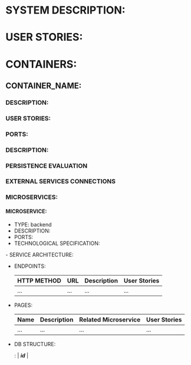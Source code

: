 # SYSTEM DESCRIPTION:

<system of the system>

# USER STORIES:

<list of user stories>


# CONTAINERS:

## CONTAINER_NAME: <name of the container>

### DESCRIPTION: 
<description of the container>

### USER STORIES:
<list of user stories satisfied>

### PORTS: 
<used ports>

### DESCRIPTION:
<description of the container>

### PERSISTENCE EVALUATION
<description on the persistence of data>

### EXTERNAL SERVICES CONNECTIONS
<description on the connections to external services>

### MICROSERVICES:

#### MICROSERVICE: <name of the microservice>
- TYPE: backend
- DESCRIPTION: <description of the microservice>
- PORTS: <ports to be published by the microservice>
- TECHNOLOGICAL SPECIFICATION:
<description of the technological aspect of the microservice>
- SERVICE ARCHITECTURE: 
<description of the architecture of the microservice>

- ENDPOINTS: <put this bullet point only in the case of backend and fill the following table>
		
	| HTTP METHOD | URL | Description | User Stories |
	| ----------- | --- | ----------- | ------------ |
    | ... | ... | ... | ... |

- PAGES: <put this bullet point only in the case of frontend and fill the following table>

	| Name | Description | Related Microservice | User Stories |
	| ---- | ----------- | -------------------- | ------------ |
	| ... | ... | ... | ... |

- DB STRUCTURE: <put this bullet point only in the case a DB is used in the microservice and specify the structure of the tables and columns>

	**_<name of the table>_** :	| **_id_** | <other columns>

#### <other microservices>

## <other containers>
